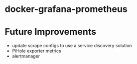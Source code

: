 docker-grafana-prometheus
===

# Future Improvements
- update scrape configs to use a service discovery solution
- PiHole exporter metrics
- alertmanager
